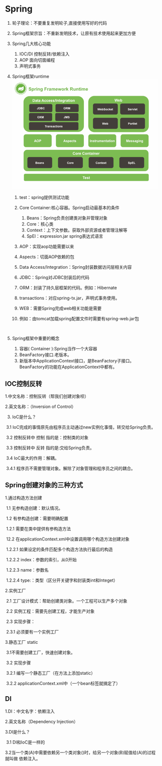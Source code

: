 # Spring

1. 轮子理论：不要重复发明轮子,直接使用写好的代码

2. Spring框架宗旨：不重新发明技术，让原有技术使用起来更加方便

3. Spring几大核心功能

   1. IOC/DI      控制反转/依赖注入
   2. AOP        面向切面编程
   3. 声明式事务

4. Spring框架runtime ![](../pic/spring.png)

   1.  test：spring提供测试功能

   2. Core Container:核心容器。Spring启动最基本的条件

      1. Beans：Spring负责创建类对象并管理对象
      2. Core：核心类
      3.  Context：上下文参数。获取外部资源或者管理注解等
      4.  SpEI：expression.jar   spring表达式语言

   3.  AOP：实现aop功能需要以来

   4.  Aspects：切面AOP依赖的包

   5.  Data Access/Integration：Spring封装数据访问层相关内容

      1. JDBC：Spring对JDBC封装后的代码
      2. ORM：封装了持久层框架的代码。例如：Hibernate
      3. transactions：对应spring-tx.jar，声明式事务使用。

   6.  WEB：需要Spring完成web相关功能是需要

      1. 例如：由tomcat加载spring配置文件时需要有spring-web.jar包

      ​

5. Spring框架中重要的概念

   1. 容器( Container ):Spring当作一个大容器
   2.  BeanFactory接口.老版本。
   3. 新版本中ApplicationContext接口，是BeanFactory子接口。BeanFactory的功能在ApplicationContext中都有。



## IOC控制反转

1.中文名称：控制反转（帮我们创建对象呗）

2.英文名称：（Inversion of Control）

3. IoC是什么？

​      3.1  IoC完成的事情原先由程序员主动通过new实例化事情，转交给Spring负责。

​      3.2 控制反转中 控制 指的是：控制类的对象

​      3.3 控制反转中 反转 指的是:交给Spring负责。

​      3.4  IoC最大的作用：解耦。

​            3.4.1 程序员不需要管理对象。解除了对象管理和程序员之间的耦合。

 

## Spring创建对象的三种方式

1.通过构造方法创建

​      1.1 无参构造创建：默认情况。

​      1.2 有参构造创建：需要明确配置

​            1.2.1 需要在类中提供有参构造方法

​            12.2 在applicationContext.xml中设置调用哪个构造方法创建对象

​                  1.2.2.1 如果设定的条件匹配多个构造方法执行最后的构造

​                  1.2.2.2  index：参数的索引，从0开始

​                  1.2.2.3  name：参数名

​                  1.2.2.4  type:：类型（区分开关键字和封装类int和Integet）

2.实例工厂

​      2.1 工厂设计模式：帮助创建类对象。一个工程可以生产多个对象

​      2.2 实例工程：需要先创建工程，才能生产对象

​      2.3 实现步骤：

​            2.3.1 必须要有一个实例工厂

3.静态工厂  static

​      3.1不需要创建工厂，快速创建对象。

​      3.2 实现步骤

​            3.2.1 编写一个静态工厂（在方法上添加static）

​            3.2.2 applicationContext.xml中（一个bean标签就搞定了）

 



 

## DI

1.DI：中文名字：依赖注入

2.英文名称（Dependency Injection）

3.DI是什么？

​      3.1 DI和IoC是一样的

​      3.2当一个类(A)中需要依赖另一个类对象()时，给另一个对象(B)赋值给(A)的过程就叫做 依赖注入。

 



 

 

 

 

 

 

 

 

 

 

 
